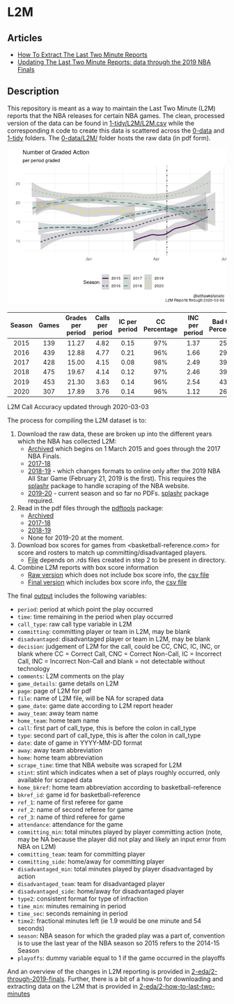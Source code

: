 
<!-- README.md is generated from README.Rmd. Please edit README.Rmd for corrections file -->

# L2M

## Articles

  - [How To Extract The Last Two Minute
    Reports](2-eda/2-how-to-last-two-minutes)
  - [Updating The Last Two Minute Reports: data through the 2019 NBA
    Finals](2-eda/2-through-2019-finals)

## Description

This repository is meant as a way to maintain the Last Two Minute (L2M)
reports that the NBA releases for certain NBA games. The clean,
processed version of the data can be found in
[1-tidy/L2M/L2M.csv](1-tidy/L2M/L2M.csv) while the corresponding `R`
code to create this data is scattered across the [0-data](0-data) and
[1-tidy](1-tidy) folders. The [0-data/L2M/](0-data/L2M/) folder hosts
the raw data (in pdf
form).

![](README_files/figure-gfm/calls-1.png)<!-- -->

| Season | Games | Grades per period | Calls per period | IC per period | CC Percentage | INC per period | Bad Calls Percentage | CNC per period |
| :----: | :---: | :---------------: | :--------------: | :-----------: | :-----------: | :------------: | :------------------: | :------------: |
|  2015  |  139  |       11.27       |       4.82       |     0.15      |      97%      |      1.37      |         25%          |      5.08      |
|  2016  |  439  |       12.88       |       4.77       |     0.21      |      96%      |      1.66      |         29%          |      6.45      |
|  2017  |  428  |       15.00       |       4.15       |     0.08      |      98%      |      2.49      |         39%          |      8.36      |
|  2018  |  475  |       19.67       |       4.14       |     0.12      |      97%      |      2.46      |         39%          |     13.07      |
|  2019  |  453  |       21.30       |       3.63       |     0.14      |      96%      |      2.54      |         43%          |     15.12      |
|  2020  |  307  |       17.89       |       3.76       |     0.14      |      96%      |      1.12      |         26%          |     13.01      |

L2M Call Accuracy updated through 2020-03-03

The process for compiling the L2M dataset is to:

1.  Download the raw data, these are broken up into the different years
    which the NBA has collected L2M:
      - [Archived](0-data/0-L2M-download-archive.R) which begins on 1
        March 2015 and goes through the 2017 NBA Finals.
      - [2017-18](0-data/0-L2M-download-2017-18.R)
      - [2018-19](0-data/0-L2M-download-2018-19.R) - which changes
        formats to online only after the 2019 NBA All Star Game
        (February 21, 2019 is the first). This requires the
        [splashr](https://github.com/hrbrmstr/splashr) package to handle
        scraping of the NBA website.
      - [2019-20](0-data/0-L2M-download-2019-20.R) - current season and
        so far no PDFs. [splashr](https://github.com/hrbrmstr/splashr)
        package required.
2.  Read in the pdf files through the
    [pdftools](https://github.com/ropensci/pdftools) package:
      - [Archived](0-data/0-L2M-pdftools-archive.R)
      - [2017-18](0-data/0-L2M-pdftools-2017-18.R)
      - [2018-19](0-data/0-L2M-pdftools-2018-19.R)
      - None for 2019-20 at the moment.
3.  Download box scores for games from \<basketball-reference.com\> for
    score and rosters to match up committing/disadvantaged players.
      - [File](0-data/0-bkref-data.R) depends on .rds files created in
        step 2 to be present in directory.
4.  Combine L2M reports with box score information
      - [Raw version](1-tidy/1-L2M-raw.R) which does not include box
        score info, the [csv file](1-tidy/L2M/L2M_raw.csv)
      - [Final version](1-tidy/1-L2M-bkref.R) which includes box score
        info, the [csv file](1-tidy/L2M/L2M.csv)

The final [output](1-tidy/L2M/L2M.csv) includes the following variables:

  - `period`: period at which point the play occurred
  - `time`: time remaining in the period when play occurred
  - `call_type`: raw call type variable in L2M
  - `committing`: committing player or team in L2M, may be blank
  - `disadvantaged`: disadvantaged player or team in L2M, may be blank
  - `decision`: judgement of L2M for the call, could be CC, CNC, IC,
    INC, or blank where CC = Correct Call, CNC = Correct Non-Call, IC =
    Incorrect Call, INC = Incorrect Non-Call and blank = not detectable
    without technology
  - `comments`: L2M comments on the play
  - `game_details`: game details on L2M
  - `page`: page of L2M for pdf
  - `file`: name of L2M file, will be NA for scraped data
  - `game_date`: game date according to L2M report header
  - `away_team`: away team name
  - `home_team`: home team name
  - `call`: first part of call\_type, this is before the colon in
    call\_type
  - `type`: second part of call\_type, this is after the colon in
    call\_type
  - `date`: date of game in YYYY-MM-DD format
  - `away`: away team abbreviation
  - `home`: home team abbreviation
  - `scrape_time`: time that NBA website was scraped for L2M
  - `stint`: stint which indicates when a set of plays roughly occurred,
    only available for scraped data
  - `home_bkref`: home team abbreviation according to
    basketball-reference
  - `bkref_id`: game id for basketball-reference
  - `ref_1`: name of first referee for game
  - `ref_2`: name of second referee for game
  - `ref_3`: name of third referee for game
  - `attendance`: attendance for the game
  - `committing_min`: total minutes played by player committing action
    (note, may be NA because the player did not play and likely an input
    error from NBA on L2M)
  - `committing_team`: team for committing player
  - `committing_side`: home/away for committing player
  - `disadvantaged_min`: total minutes played by player disadvantaged by
    action
  - `disadvantaged_team`: team for disadvantaged player
  - `disadvantaged_side`: home/away for disadvantaged player
  - `type2`: consistent format for type of infraction
  - `time_min`: minutes remaining in period
  - `time_sec`: seconds remaining in period
  - `time2`: fractional minutes left (ie 1.9 would be one minute and 54
    seconds)
  - `season`: NBA season for which the graded play was a part of,
    convention is to use the last year of the NBA season so 2015 refers
    to the 2014-15 Season
  - `playoffs`: dummy variable equal to 1 if the game occurred in the
    playoffs

And an overview of the changes in L2M reporting is provided in
[2-eda/2-through-2019-finals](2-eda/2-through-2019-finals). Further,
there is a bit of a how-to for downloading and extracting data on the
L2M that is provided in
[2-eda/2-how-to-last-two-minutes](2-eda/2-how-to-last-two-minutes)
